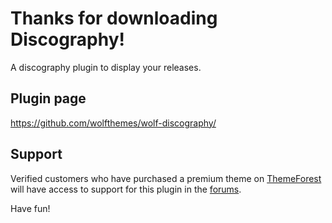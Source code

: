 # Thanks for downloading Discography!

A discography plugin to display your releases.

## Plugin page
https://github.com/wolfthemes/wolf-discography/

## Support
Verified customers who have purchased a premium theme on [ThemeForest](http://wlfthm.es/tf)
will have access to support for this plugin in the [forums](http://wlfthm.es/help).

Have fun!
